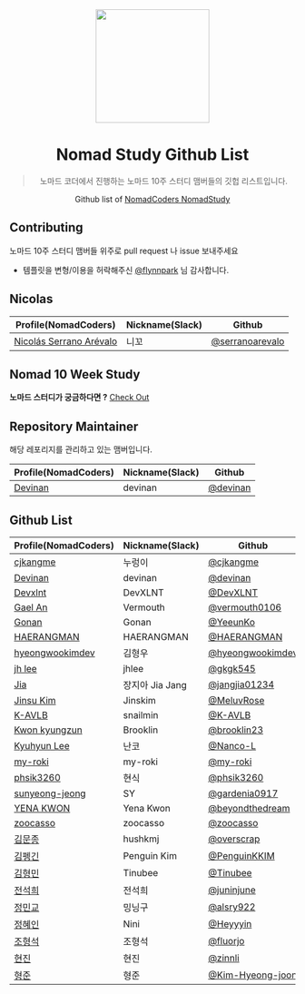 <div align="center">
    <a href="https://nomadcoders.co/" alt="NomadCoders">
      <img src="images/NomadCoders.png" width="200" height="200"/>  
    </a>

# Nomad Study Github List

> 노마드 코더에서 진행하는 노마드 10주 스터디 맴버들의 깃헙 리스트입니다.

Github list of [NomadCoders NomadStudy](https://nomadcoders.co/)

</div>

## Contributing

노마드 10주 스터디 맴버들 위주로 pull request 나 issue 보내주세요

- 템플릿을 변형/이용을 허락해주신 [@flynnpark](https://github.com/flynnpark) 님 감사합니다.

## Nicolas

| Profile(NomadCoders)                                                   | Nickname(Slack) | Github                                               |
| ---------------------------------------------------------------------- | --------------- | ---------------------------------------------------- |
| [Nicolás Serrano Arévalo](https://nomadcoders.co/users/serranoarevalo) | 니꼬            | [@serranoarevalo](https://github.com/serranoarevalo) |

## Nomad 10 Week Study

**노마드 스터디가 궁금하다면 ?** [Check Out](https://nomadcoders.co/nomad-study)

## Repository Maintainer

해당 레포리지를 관리하고 있는 맴버입니다.

| Profile(NomadCoders)                               | Nickname(Slack) | Github                                 |
| -------------------------------------------------- | --------------- | -------------------------------------- |
| [Devinan](https://nomadcoders.co/users/devinan.hr) | devinan         | [@devinan](https://github.com/devinan) |

## Github List

| Profile(NomadCoders)                                             | Nickname(Slack) | Github                                                 |
| ---------------------------------------------------------------- | --------------- | ------------------------------------------------------ |
| [cjkangme](https://nomadcoders.co/users/nureongi0214)            | 누렁이          | [@cjkangme](https://github.com/cjkangme)               |
| [Devinan](https://nomadcoders.co/users/devinan.hr)               | devinan         | [@devinan](https://github.com/devinan)                 |
| [Devxlnt](https://nomadcoders.co/users/devxlnt)                  | DevXLNT         | [@DevXLNT](https://github.com/DevXLNT)                 |
| [Gael An](https://nomadcoders.co/users/vermouth)                 | Vermouth        | [@vermouth0106](https://github.com/vermouth0106)       |
| [Gonan](https://nomadcoders.co/users/gonan)                      | Gonan           | [@YeeunKo](https://github.com/YeeunKo)                 |
| [HAERANGMAN](https://nomadcoders.co/users/haerangman)            | HAERANGMAN      | [@HAERANGMAN](https://github.com/HAERANGMAN)           |
| [hyeongwookimdev](https://nomadcoders.co/users/hyeongwookim.dev) | 김형우          | [@hyeongwookimdev](https://github.com/hyeongwookimdev) |
| [jh lee](https://nomadcoders.co/users/gkgk545)                   | jhlee           | [@gkgk545](https://github.com/gkgk545)                 |
| [Jia](https://nomadcoders.co/users/jangjia01234)                 | 장지아 Jia Jang | [@jangjia01234](https://github.com/jangjia01234)       |
| [Jinsu Kim](https://nomadcoders.co/users/jinskim)                | Jinskim         | [@MeluvRose](https://github.com/MeluvRose)             |
| [K-AVLB](https://nomadcoders.co/users/mdj970930)                 | snailmin        | [@K-AVLB](https://github.com/K-AVLB)                   |
| [Kwon kyungzun](https://nomadcoders.co/users/zun0323)            | Brooklin        | [@brooklin23](https://github.com/brooklin23)           |
| [Kyuhyun Lee](https://nomadcoders.co/users/khlee1992)            | 난코            | [@Nanco-L](https://github.com/Nanco-L)                 |
| [my-roki](https://nomadcoders.co/users/myroki)                   | my-roki         | [@my-roki](https://github.com/my-roki)                 |
| [phsik3260](https://nomadcoders.co/users/phsik3260)              | 현식            | [@phsik3260](https://github.com/phsik3260)             |
| [sunyeong-jeong](https://nomadcoders.co/users/gardenia1109)      | SY              | [@gardenia0917](https://github.com/gardenia0917)       |
| [YENA KWON](https://nomadcoders.co/users/ynkwon114ve29h)         | Yena Kwon       | [@beyondthedream](https://github.com/beyondthedream)   |
| [zoocasso](https://nomadcoders.co/users/zoocasso)                | zoocasso        | [@zoocasso](https://github.com/zoocasso)               |
| [김문종](https://nomadcoders.co/users/overscrap)                 | hushkmj         | [@overscrap](https://github.com/overscrap)             |
| [김펭긴](https://nomadcoders.co/users/clfrck)                    | Penguin Kim     | [@PenguinKKIM](https://github.com/PenguinKKIM)         |
| [김형민](https://nomadcoders.co/users/rlagud2005)                | Tinubee         | [@Tinubee](https://github.com/Tinubee)                 |
| [전석희](https://nomadcoders.co/users/r0otstat1c)                | 전석희          | [@juninjune](https://github.com/juninjune)             |
| [정민교](https://nomadcoders.co/users/alsry9223sebfp)            | 밍닝구          | [@alsry922](https://github.com/alsry922)               |
| [정혜인](https://nomadcoders.co/users/hijung1024)                | Nini            | [@Heyyyin](https://github.com/Heyyyin)                 |
| [조형석](https://nomadcoders.co/users/fluorjo)                   | 조형석          | [@fluorjo](https://github.com/fluorjo)                 |
| [현진](https://nomadcoders.co/users/hyunjin0376)                 | 현진            | [@zinnli](https://github.com/zinnli)                   |
| [형준](https://nomadcoders.co/users/hyeongjoon)                  | 형준            | [@Kim-Hyeong-joon](https://github.com/Kim-Hyeong-joon) |
